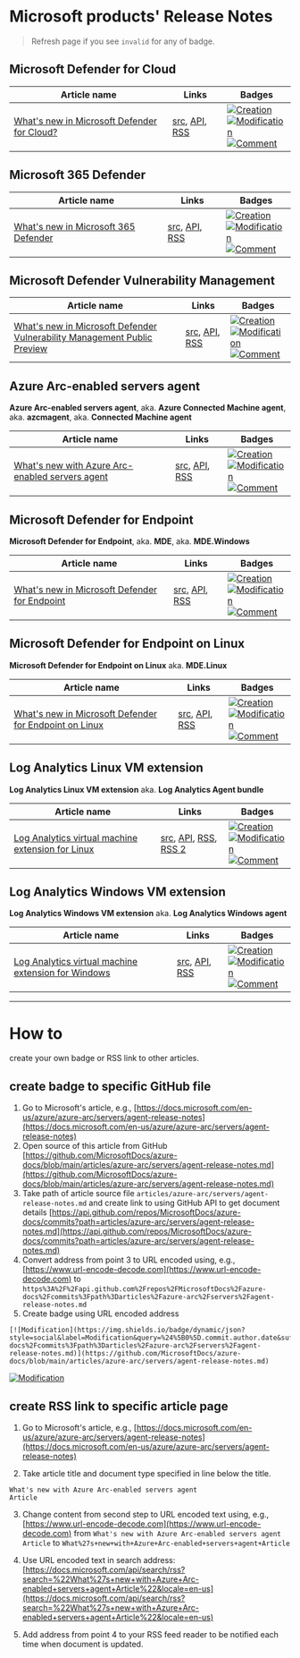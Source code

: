 # Microsoft products' Release Notes

> Refresh page if you see `invalid` for any of badge.

## Microsoft Defender for Cloud

Article name|Links|Badges
-|-|-
[What's new in Microsoft Defender for Cloud?](https://docs.microsoft.com/en-us/azure/defender-for-cloud/release-notes)|[src](https://github.com/MicrosoftDocs/azure-docs/blob/main/articles/defender-for-cloud/release-notes.md), [API](https://api.github.com/repos/MicrosoftDocs/azure-docs/commits?path=articles/defender-for-cloud/release-notes.md), [RSS](https://docs.microsoft.com/api/search/rss?search=%22What%27s+new+in+Microsoft+Defender+for+Cloud%3F+Article%22&locale=en-us)|[![Creation](https://img.shields.io/badge/dynamic/json?style=social&label=Creation&query=%24%5B-1%3A%5D.commit.author.date&suffix=%20UTC&url=https%3A%2F%2Fapi.github.com%2Frepos%2FMicrosoftDocs%2Fazure-docs%2Fcommits%3Fpath%3Darticles%2Fdefender-for-cloud%2Frelease-notes.md)](https://github.com/MicrosoftDocs/azure-docs/blob/main/articles/defender-for-cloud/release-notes.md)<br>[![Modification](https://img.shields.io/badge/dynamic/json?style=social&label=Modification&query=%24%5B0%5D.commit.author.date&suffix=%20UTC&url=https%3A%2F%2Fapi.github.com%2Frepos%2FMicrosoftDocs%2Fazure-docs%2Fcommits%3Fpath%3Darticles%2Fdefender-for-cloud%2Frelease-notes.md)](https://github.com/MicrosoftDocs/azure-docs/blob/main/articles/defender-for-cloud/release-notes.md)<br>[![Comment](https://img.shields.io/badge/dynamic/json?style=social&label=Comment&query=%24%5B0%5D.commit.message&url=https%3A%2F%2Fapi.github.com%2Frepos%2FMicrosoftDocs%2Fazure-docs%2Fcommits%3Fpath%3Darticles%2Fdefender-for-cloud%2Frelease-notes.md)](https://github.com/MicrosoftDocs/azure-docs/blob/main/articles/defender-for-cloud/release-notes.md)

## Microsoft 365 Defender

Article name|Links|Badges
-|-|-
[What's new in Microsoft 365 Defender](https://docs.microsoft.com/en-us/microsoft-365/security/defender/whats-new?view=o365-worldwide)|[src](https://github.com/MicrosoftDocs/microsoft-365-docs/blob/public/microsoft-365/security/defender/whats-new.md), [API](https://api.github.com/repos/MicrosoftDocs/microsoft-365-docs/commits?path=microsoft-365/security/defender/whats-new.md), [RSS](https://docs.microsoft.com/api/search/rss?search=%22What%27s+new+in+Microsoft+365+Defender+Article%22&locale=en-us)|[![Creation](https://img.shields.io/badge/dynamic/json?style=social&label=Creation&query=%24%5B-1%3A%5D.commit.author.date&suffix=%20UTC&url=https%3A%2F%2Fapi.github.com%2Frepos%2FMicrosoftDocs%2Fmicrosoft-365-docs%2Fcommits%3Fpath%3Dmicrosoft-365%2Fsecurity%2Fdefender%2Fwhats-new.md)](https://github.com/MicrosoftDocs/microsoft-365-docs/blob/public/microsoft-365/security/defender/whats-new.md)<br>[![Modification](https://img.shields.io/badge/dynamic/json?style=social&label=Modification&query=%24%5B0%5D.commit.author.date&suffix=%20UTC&url=https%3A%2F%2Fapi.github.com%2Frepos%2FMicrosoftDocs%2Fmicrosoft-365-docs%2Fcommits%3Fpath%3Dmicrosoft-365%2Fsecurity%2Fdefender%2Fwhats-new.md)](https://github.com/MicrosoftDocs/microsoft-365-docs/blob/public/microsoft-365/security/defender/whats-new.md)<br>[![Comment](https://img.shields.io/badge/dynamic/json?style=social&label=Comment&query=%24%5B0%5D.commit.message&url=https%3A%2F%2Fapi.github.com%2Frepos%2FMicrosoftDocs%2Fmicrosoft-365-docs%2Fcommits%3Fpath%3Dmicrosoft-365%2Fsecurity%2Fdefender%2Fwhats-new.md)](https://github.com/MicrosoftDocs/microsoft-365-docs/blob/public/microsoft-365/security/defender/whats-new.md)

## Microsoft Defender Vulnerability Management

Article name|Links|Badges
-|-|-
[What's new in Microsoft Defender Vulnerability Management Public Preview](https://docs.microsoft.com/en-us/microsoft-365/security/defender-vulnerability-management/whats-new-in-microsoft-defender-vulnerability-management?view=o365-worldwide)|[src](https://github.com/MicrosoftDocs/microsoft-365-docs/blob/public/microsoft-365/security/defender-vulnerability-management/whats-new-in-microsoft-defender-vulnerability-management.md), [API](https://api.github.com/repos/MicrosoftDocs/microsoft-365-docs/commits?path=microsoft-365/security/defender-vulnerability-management/whats-new-in-microsoft-defender-vulnerability-management.md), [RSS](https://docs.microsoft.com/api/search/rss?search=%22What%27s+new+in+Microsoft+Defender+Vulnerability+Management+Public+Preview+Article%22&locale=en-us)|[![Creation](https://img.shields.io/badge/dynamic/json?style=social&label=Creation&query=%24%5B-1%3A%5D.commit.author.date&suffix=%20UTC&url=https%3A%2F%2Fapi.github.com%2Frepos%2FMicrosoftDocs%2Fmicrosoft-365-docs%2Fcommits%3Fpath%3Dmicrosoft-365%2Fsecurity%2Fdefender-vulnerability-management%2Fwhats-new-in-microsoft-defender-vulnerability-management.md)](https://github.com/MicrosoftDocs/microsoft-365-docs/blob/public/microsoft-365/security/defender-vulnerability-management/whats-new-in-microsoft-defender-vulnerability-management.md)<br>[![Modification](https://img.shields.io/badge/dynamic/json?style=social&label=Modification&query=%24%5B0%5D.commit.author.date&suffix=%20UTC&url=https%3A%2F%2Fapi.github.com%2Frepos%2FMicrosoftDocs%2Fmicrosoft-365-docs%2Fcommits%3Fpath%3Dmicrosoft-365%2Fsecurity%2Fdefender-vulnerability-management%2Fwhats-new-in-microsoft-defender-vulnerability-management.md)](https://github.com/MicrosoftDocs/microsoft-365-docs/blob/public/microsoft-365/security/defender-vulnerability-management/whats-new-in-microsoft-defender-vulnerability-management.md)<br>[![Comment](https://img.shields.io/badge/dynamic/json?style=social&label=Comment&query=%24%5B0%5D.commit.message&url=https%3A%2F%2Fapi.github.com%2Frepos%2FMicrosoftDocs%2Fmicrosoft-365-docs%2Fcommits%3Fpath%3Dmicrosoft-365%2Fsecurity%2Fdefender-vulnerability-management%2Fwhats-new-in-microsoft-defender-vulnerability-management.md)](https://github.com/MicrosoftDocs/microsoft-365-docs/blob/public/microsoft-365/security/defender-vulnerability-management/whats-new-in-microsoft-defender-vulnerability-management.md)

## Azure Arc-enabled servers agent

**Azure Arc-enabled servers agent**, aka. **Azure Connected Machine agent**, aka. **azcmagent**, aka. **Connected Machine agent**

Article name|Links|Badges
-|-|-
[What's new with Azure Arc-enabled servers agent](https://docs.microsoft.com/en-us/azure/azure-arc/servers/agent-release-notes)|[src](https://github.com/MicrosoftDocs/azure-docs/blob/main/articles/azure-arc/servers/agent-release-notes.md), [API](https://api.github.com/repos/MicrosoftDocs/azure-docs/commits?path=articles/azure-arc/servers/agent-release-notes.md), [RSS](https://docs.microsoft.com/api/search/rss?search=%22What%27s+new+with+Azure+Arc-enabled+servers+agent+Article%22&locale=en-us)|[![Creation](https://img.shields.io/badge/dynamic/json?style=social&label=Creation&query=%24%5B-1%3A%5D.commit.author.date&suffix=%20UTC&url=https%3A%2F%2Fapi.github.com%2Frepos%2FMicrosoftDocs%2Fazure-docs%2Fcommits%3Fpath%3Darticles%2Fazure-arc%2Fservers%2Fagent-release-notes.md)](https://github.com/MicrosoftDocs/azure-docs/blob/main/articles/azure-arc/servers/agent-release-notes.md)<br>[![Modification](https://img.shields.io/badge/dynamic/json?style=social&label=Modification&query=%24%5B0%5D.commit.author.date&suffix=%20UTC&url=https%3A%2F%2Fapi.github.com%2Frepos%2FMicrosoftDocs%2Fazure-docs%2Fcommits%3Fpath%3Darticles%2Fazure-arc%2Fservers%2Fagent-release-notes.md)](https://github.com/MicrosoftDocs/azure-docs/blob/main/articles/azure-arc/servers/agent-release-notes.md)<br>[![Comment](https://img.shields.io/badge/dynamic/json?style=social&label=Comment&query=%24%5B0%5D.commit.message&url=https%3A%2F%2Fapi.github.com%2Frepos%2FMicrosoftDocs%2Fazure-docs%2Fcommits%3Fpath%3Darticles%2Fazure-arc%2Fservers%2Fagent-release-notes.md)](https://github.com/MicrosoftDocs/azure-docs/blob/main/articles/azure-arc/servers/agent-release-notes.md)

## Microsoft Defender for Endpoint

**Microsoft Defender for Endpoint**, aka. **MDE**, aka. **MDE.Windows**

Article name|Links|Badges
-|-|-
[What's new in Microsoft Defender for Endpoint](https://docs.microsoft.com/en-us/microsoft-365/security/defender-endpoint/whats-new-in-microsoft-defender-endpoint?view=o365-worldwide)|[src](https://github.com/MicrosoftDocs/microsoft-365-docs/blob/public/microsoft-365/security/defender-endpoint/whats-new-in-microsoft-defender-endpoint.md), [API](https://api.github.com/repos/MicrosoftDocs/microsoft-365-docs/commits?path=microsoft-365/security/defender-endpoint/whats-new-in-microsoft-defender-endpoint.md), [RSS](https://docs.microsoft.com/api/search/rss?search=%22What%27s+new+in+Microsoft+Defender+for+Endpoint+Article%22&locale=en-us)|[![Creation](https://img.shields.io/badge/dynamic/json?style=social&label=Creation&query=%24%5B-1%3A%5D.commit.author.date&suffix=%20UTC&url=https%3A%2F%2Fapi.github.com%2Frepos%2FMicrosoftDocs%2Fmicrosoft-365-docs%2Fcommits%3Fpath%3Dmicrosoft-365%2Fsecurity%2Fdefender-endpoint%2Fwhats-new-in-microsoft-defender-endpoint.md)](https://github.com/MicrosoftDocs/microsoft-365-docs/blob/public/microsoft-365/security/defender-endpoint/whats-new-in-microsoft-defender-endpoint.md)<br>[![Modification](https://img.shields.io/badge/dynamic/json?style=social&label=Modification&query=%24%5B0%5D.commit.author.date&suffix=%20UTC&url=https%3A%2F%2Fapi.github.com%2Frepos%2FMicrosoftDocs%2Fmicrosoft-365-docs%2Fcommits%3Fpath%3Dmicrosoft-365%2Fsecurity%2Fdefender-endpoint%2Fwhats-new-in-microsoft-defender-endpoint.md)](https://github.com/MicrosoftDocs/microsoft-365-docs/blob/public/microsoft-365/security/defender-endpoint/whats-new-in-microsoft-defender-endpoint.md)<br>[![Comment](https://img.shields.io/badge/dynamic/json?style=social&label=Comment&query=%24%5B0%5D.commit.message&url=https%3A%2F%2Fapi.github.com%2Frepos%2FMicrosoftDocs%2Fmicrosoft-365-docs%2Fcommits%3Fpath%3Dmicrosoft-365%2Fsecurity%2Fdefender-endpoint%2Fwhats-new-in-microsoft-defender-endpoint.md)](https://github.com/MicrosoftDocs/microsoft-365-docs/blob/public/microsoft-365/security/defender-endpoint/whats-new-in-microsoft-defender-endpoint.md)

## Microsoft Defender for Endpoint on Linux

**Microsoft Defender for Endpoint on Linux** aka. **MDE.Linux**

Article name|Links|Badges
-|-|-
[What's new in Microsoft Defender for Endpoint on Linux](https://docs.microsoft.com/en-us/microsoft-365/security/defender-endpoint/linux-whatsnew?view=o365-worldwide)|[src](https://github.com/MicrosoftDocs/microsoft-365-docs/blob/public/microsoft-365/security/defender-endpoint/linux-whatsnew.md), [API](https://api.github.com/repos/MicrosoftDocs/microsoft-365-docs/commits?path=microsoft-365/security/defender-endpoint/linux-whatsnew.md), [RSS](https://docs.microsoft.com/api/search/rss?search=%22What%27s+new+in+Microsoft+Defender+for+Endpoint+on+Linux+Article%22&locale=en-us)|[![Creation](https://img.shields.io/badge/dynamic/json?style=social&label=Creation&query=%24%5B-1%3A%5D.commit.author.date&suffix=%20UTC&url=https%3A%2F%2Fapi.github.com%2Frepos%2FMicrosoftDocs%2Fmicrosoft-365-docs%2Fcommits%3Fpath%3Dmicrosoft-365%2Fsecurity%2Fdefender-endpoint%2Flinux-whatsnew.md)](https://github.com/MicrosoftDocs/microsoft-365-docs/blob/public/microsoft-365/security/defender-endpoint/linux-whatsnew.md)<br>[![Modification](https://img.shields.io/badge/dynamic/json?style=social&label=Modification&query=%24%5B0%5D.commit.author.date&suffix=%20UTC&url=https%3A%2F%2Fapi.github.com%2Frepos%2FMicrosoftDocs%2Fmicrosoft-365-docs%2Fcommits%3Fpath%3Dmicrosoft-365%2Fsecurity%2Fdefender-endpoint%2Flinux-whatsnew.md)](https://github.com/MicrosoftDocs/microsoft-365-docs/blob/public/microsoft-365/security/defender-endpoint/linux-whatsnew.md)<br>[![Comment](https://img.shields.io/badge/dynamic/json?style=social&label=Comment&query=%24%5B0%5D.commit.message&url=https%3A%2F%2Fapi.github.com%2Frepos%2FMicrosoftDocs%2Fmicrosoft-365-docs%2Fcommits%3Fpath%3Dmicrosoft-365%2Fsecurity%2Fdefender-endpoint%2Flinux-whatsnew.md)](https://github.com/MicrosoftDocs/microsoft-365-docs/blob/public/microsoft-365/security/defender-endpoint/linux-whatsnew.md)

## Log Analytics Linux VM extension

**Log Analytics Linux VM extension** aka. **Log Analytics Agent bundle**

Article name|Links|Badges
-|-|-
[Log Analytics virtual machine extension for Linux](https://docs.microsoft.com/en-gb/azure/virtual-machines/extensions/oms-linux?toc=%2Fazure%2Fazure-monitor%2Ftoc.json)|[src](https://github.com/MicrosoftDocs/azure-docs/blob/main/articles/virtual-machines/extensions/oms-linux.md), [API](https://api.github.com/repos/MicrosoftDocs/azure-docs/commits?path=articles/virtual-machines/extensions/oms-linux.md), [RSS](https://docs.microsoft.com/api/search/rss?search=%22Log+Analytics+virtual+machine+extension+for+Linux+Article%22&locale=en-us), [RSS 2](https://github.com/microsoft/OMS-Agent-for-Linux/releases)|[![Creation](https://img.shields.io/badge/dynamic/json?style=social&label=Creation&query=%24%5B-1%3A%5D.commit.author.date&suffix=%20UTC&url=https%3A%2F%2Fapi.github.com%2Frepos%2FMicrosoftDocs%2Fazure-docs%2Fcommits%3Fpath%3Darticles%2Fvirtual-machines%2Fextensions%2Foms-linux.md)](https://github.com/MicrosoftDocs/azure-docs/blob/main/articles/virtual-machines/extensions/oms-linux.md)<br>[![Modification](https://img.shields.io/badge/dynamic/json?style=social&label=Modification&query=%24%5B0%5D.commit.author.date&suffix=%20UTC&url=https%3A%2F%2Fapi.github.com%2Frepos%2FMicrosoftDocs%2Fazure-docs%2Fcommits%3Fpath%3Darticles%2Fvirtual-machines%2Fextensions%2Foms-linux.md)](https://github.com/MicrosoftDocs/azure-docs/blob/main/articles/virtual-machines/extensions/oms-linux.md)<br>[![Comment](https://img.shields.io/badge/dynamic/json?style=social&label=Comment&query=%24%5B0%5D.commit.message&url=https%3A%2F%2Fapi.github.com%2Frepos%2FMicrosoftDocs%2Fazure-docs%2Fcommits%3Fpath%3Darticles%2Fvirtual-machines%2Fextensions%2Foms-linux.md)](https://github.com/MicrosoftDocs/azure-docs/blob/main/articles/virtual-machines/extensions/oms-linux.md)

## Log Analytics Windows VM extension

**Log Analytics Windows VM extension** aka. **Log Analytics Windows agent**

Article name|Links|Badges
-|-|-
[Log Analytics virtual machine extension for Windows](https://docs.microsoft.com/en-gb/azure/virtual-machines/extensions/oms-windows?toc=%2Fazure%2Fazure-monitor%2Ftoc.json)|[src](https://github.com/MicrosoftDocs/azure-docs/blob/main/articles/virtual-machines/extensions/oms-windows.md), [API](https://api.github.com/repos/MicrosoftDocs/azure-docs/commits?path=articles/virtual-machines/extensions/oms-windows.md), [RSS](https://docs.microsoft.com/api/search/rss?search=%22Log+Analytics+virtual+machine+extension+for+Windows+Article%22&locale=en-us)|[![Creation](https://img.shields.io/badge/dynamic/json?style=social&label=Creation&query=%24%5B-1%3A%5D.commit.author.date&suffix=%20UTC&url=https%3A%2F%2Fapi.github.com%2Frepos%2FMicrosoftDocs%2Fazure-docs%2Fcommits%3Fpath%3Darticles%2Fvirtual-machines%2Fextensions%2Foms-windows.md)](https://github.com/MicrosoftDocs/azure-docs/blob/main/articles/virtual-machines/extensions/oms-windows.md)<br>[![Modification](https://img.shields.io/badge/dynamic/json?style=social&label=Modification&query=%24%5B0%5D.commit.author.date&suffix=%20UTC&url=https%3A%2F%2Fapi.github.com%2Frepos%2FMicrosoftDocs%2Fazure-docs%2Fcommits%3Fpath%3Darticles%2Fvirtual-machines%2Fextensions%2Foms-windows.md)](https://github.com/MicrosoftDocs/azure-docs/blob/main/articles/virtual-machines/extensions/oms-windows.md)<br>[![Comment](https://img.shields.io/badge/dynamic/json?style=social&label=Comment&query=%24%5B0%5D.commit.message&url=https%3A%2F%2Fapi.github.com%2Frepos%2FMicrosoftDocs%2Fazure-docs%2Fcommits%3Fpath%3Darticles%2Fvirtual-machines%2Fextensions%2Foms-windows.md)](https://github.com/MicrosoftDocs/azure-docs/blob/main/articles/virtual-machines/extensions/oms-windows.md)

---

# How to 

create your own badge or RSS link to other articles.

## create badge to specific GitHub file

1. Go to Microsoft's article, e.g., [https://docs.microsoft.com/en-us/azure/azure-arc/servers/agent-release-notes](https://docs.microsoft.com/en-us/azure/azure-arc/servers/agent-release-notes)
2. Open source of this article from GitHub [https://github.com/MicrosoftDocs/azure-docs/blob/main/articles/azure-arc/servers/agent-release-notes.md](https://github.com/MicrosoftDocs/azure-docs/blob/main/articles/azure-arc/servers/agent-release-notes.md)
3. Take path of article source file `articles/azure-arc/servers/agent-release-notes.md` and create link to using GitHub API to get document details [https://api.github.com/repos/MicrosoftDocs/azure-docs/commits?path=articles/azure-arc/servers/agent-release-notes.md](https://api.github.com/repos/MicrosoftDocs/azure-docs/commits?path=articles/azure-arc/servers/agent-release-notes.md)
4. Convert address from point 3 to URL encoded using, e.g., [https://www.url-encode-decode.com](https://www.url-encode-decode.com) to `https%3A%2F%2Fapi.github.com%2Frepos%2FMicrosoftDocs%2Fazure-docs%2Fcommits%3Fpath%3Darticles%2Fazure-arc%2Fservers%2Fagent-release-notes.md` 
5. Create badge using URL encoded address 

```
[![Modification](https://img.shields.io/badge/dynamic/json?style=social&label=Modification&query=%24%5B0%5D.commit.author.date&suffix=%20UTC&url=https%3A%2F%2Fapi.github.com%2Frepos%2FMicrosoftDocs%2Fazure-docs%2Fcommits%3Fpath%3Darticles%2Fazure-arc%2Fservers%2Fagent-release-notes.md)](https://github.com/MicrosoftDocs/azure-docs/blob/main/articles/azure-arc/servers/agent-release-notes.md)
```

[![Modification](https://img.shields.io/badge/dynamic/json?style=social&label=Modification&query=%24%5B0%5D.commit.author.date&suffix=%20UTC&url=https%3A%2F%2Fapi.github.com%2Frepos%2FMicrosoftDocs%2Fazure-docs%2Fcommits%3Fpath%3Darticles%2Fazure-arc%2Fservers%2Fagent-release-notes.md)](https://github.com/MicrosoftDocs/azure-docs/blob/main/articles/azure-arc/servers/agent-release-notes.md)

## create RSS link to specific article page

1. Go to Microsoft's article, e.g., [https://docs.microsoft.com/en-us/azure/azure-arc/servers/agent-release-notes](https://docs.microsoft.com/en-us/azure/azure-arc/servers/agent-release-notes)
   
2. Take article title and document type specified in line below the title.

```
What's new with Azure Arc-enabled servers agent
Article
```

3. Change content from second step to URL encoded text using, e.g., [https://www.url-encode-decode.com](https://www.url-encode-decode.com) from `What's new with Azure Arc-enabled servers agent Article` to `What%27s+new+with+Azure+Arc-enabled+servers+agent+Article`

4. Use URL encoded text in search address: [https://docs.microsoft.com/api/search/rss?search=%22What%27s+new+with+Azure+Arc-enabled+servers+agent+Article%22&locale=en-us](https://docs.microsoft.com/api/search/rss?search=%22What%27s+new+with+Azure+Arc-enabled+servers+agent+Article%22&locale=en-us)

5. Add address from point 4 to your RSS feed reader to be notified each time when document is updated.
